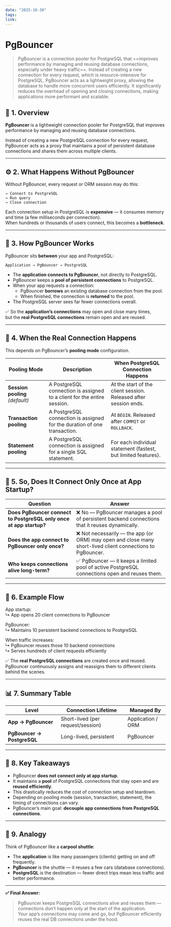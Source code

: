 ```yaml
---
date: "2025-10-30"
tags: 
link:
---
```


# PgBouncer

> PgBouncer is a connection pooler for PostgreSQL that ==improves performance by managing and reusing database connections, especially under heavy traffic==. Instead of creating a new connection for every request, which is resource-intensive for PostgreSQL, PgBouncer acts as a lightweight proxy, allowing the database to handle more concurrent users efficiently. It significantly reduces the overhead of opening and closing connections, making applications more performant and scalable.


## 🧠 1. Overview

**PgBouncer** is a lightweight connection pooler for PostgreSQL that improves performance by managing and reusing database connections.

Instead of creating a new PostgreSQL connection for every request, PgBouncer acts as a proxy that maintains a pool of persistent database connections and shares them across multiple clients.

---

## ⚙️ 2. What Happens Without PgBouncer

Without PgBouncer, every request or ORM session may do this:

```
→ Connect to PostgreSQL  
→ Run query  
→ Close connection
```


Each connection setup in PostgreSQL is **expensive** — it consumes memory and time (a few milliseconds per connection).  
When hundreds or thousands of users connect, this becomes a **bottleneck**.

---

## 🧩 3. How PgBouncer Works

PgBouncer sits **between** your app and PostgreSQL:

```
Application → PgBouncer → PostgreSQL
```

- The **application connects to PgBouncer**, not directly to PostgreSQL.
- PgBouncer keeps a **pool of persistent connections** to PostgreSQL.
- When your app requests a connection:
  - PgBouncer **borrows** an existing database connection from the pool.
  - When finished, the connection is **returned** to the pool.
- The PostgreSQL server sees far fewer connections overall.

✅ So the **application’s connections** may open and close many times,  
but the **real PostgreSQL connections** remain open and are reused.

---

## 🔧 4. When the Real Connection Happens

This depends on PgBouncer’s **pooling mode** configuration.

| Pooling Mode | Description | When PostgreSQL Connection Happens |
|---------------|--------------|------------------------------------|
| **Session pooling** *(default)* | A PostgreSQL connection is assigned to a client for the entire session. | At the start of the client session. Released after session ends. |
| **Transaction pooling** | A PostgreSQL connection is assigned for the duration of one transaction. | At `BEGIN`. Released after `COMMIT` or `ROLLBACK`. |
| **Statement pooling** | A PostgreSQL connection is assigned for a single SQL statement. | For each individual statement (fastest, but limited features). |

---

## 🧱 5. So, Does It Connect Only Once at App Startup?

| Question                                                           | Answer                                                                                                    |
| ------------------------------------------------------------------ | --------------------------------------------------------------------------------------------------------- |
| **Does PgBouncer connect to PostgreSQL only once at app startup?** | ❌ No — PgBouncer manages a pool of persistent backend connections that it reuses dynamically.             |
| **Does the app connect to PgBouncer only once?**                   | ❌ Not necessarily — the app (or ORM) may open and close many short-lived client connections to PgBouncer. |
| **Who keeps connections alive long-term?**                         | ✅ PgBouncer — it keeps a limited pool of active PostgreSQL connections open and reuses them.              |

---

## 🔄 6. Example Flow

App startup:  
↳ App opens 20 client connections to PgBouncer

PgBouncer:  
↳ Maintains 10 persistent backend connections to PostgreSQL

When traffic increases:  
↳ PgBouncer reuses those 10 backend connections  
↳ Serves hundreds of client requests efficiently

✅ The **real PostgreSQL connections** are created once and reused.  
PgBouncer continuously assigns and reassigns them to different clients behind the scenes.

---

## 📊 7. Summary Table

| Level | Connection Lifetime | Managed By |
|--------|---------------------|-------------|
| **App → PgBouncer** | Short-lived (per request/session) | Application / ORM |
| **PgBouncer → PostgreSQL** | Long-lived, persistent | PgBouncer |

---

## 🧠 8. Key Takeaways

- PgBouncer **does not connect only at app startup**.  
- It maintains a **pool** of PostgreSQL connections that stay open and are **reused efficiently**.
- This drastically reduces the cost of connection setup and teardown.
- Depending on pooling mode (session, transaction, statement), the timing of connections can vary.
- PgBouncer’s main goal: **decouple app connections from PostgreSQL connections**.

---

## 🧩 9. Analogy

Think of PgBouncer like a **carpool shuttle**:
- The **application** is like many passengers (clients) getting on and off frequently.
- **PgBouncer** is the shuttle — it reuses a few cars (database connections).
- **PostgreSQL** is the destination — fewer direct trips mean less traffic and better performance.

---

**✅ Final Answer:**  
> PgBouncer keeps PostgreSQL connections alive and reuses them —  
> connections don’t happen only at the start of the application.  
> Your app’s connections may come and go, but PgBouncer efficiently reuses the real DB connections under the hood.
